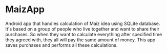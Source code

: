 # MaizApp
Android app that handles calculation of Maiz idea using SQLite database.
It's based on a group of people who live together and want to share their purchases.
So when they want to calculate everything after specified time they agreed with, they all will pay the same amount of money.
This app saves purchases and performs all these calculations.
